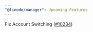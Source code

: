 ```yaml
---
"@linode/manager": Upcoming Features
---
```


Fix Account Switching ([#10234](https://github.com/linode/manager/pull/10234))
